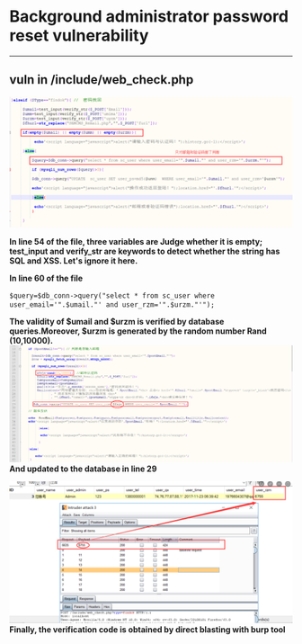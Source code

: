 # Background administrator password reset vulnerability

---
## vuln in /include/web_check.php
![a](https://github.com/cve-vul/vul/blob/master/SEMCMS/a.png)

**In line 54 of the file, three variables are Judge whether it is empty; test_input and verify_str are keywords to detect whether the string has SQL and XSS. Let's ignore it here.**

**In line 60 of the file**
```
$query=$db_conn->query("select * from sc_user where user_email='".$umail."' and user_rzm='".$urzm."'");
```
**The validity of $umail and $urzm is verified by database queries.Moreover, $urzm is generated by the random number Rand (10,10000).**
![d](https://github.com/cve-vul/vul/blob/master/SEMCMS/d.png)
**And updated to the database in line 29**

![e](https://github.com/cve-vul/vul/blob/master/SEMCMS/e.png)
**Finally, the verification code is obtained by direct blasting with burp tool**
